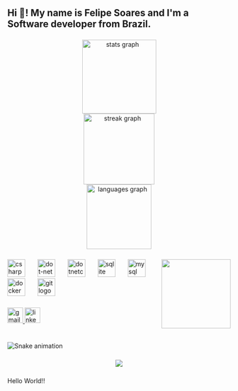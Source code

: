 <h2 align="left">Hi 👋! My name is Felipe Soares and I'm a Software developer from Brazil.</h2>

###

<div align="center">
  <img src="https://github-readme-stats.vercel.app/api?username=FelipeS3&hide_title=false&hide_rank=false&show_icons=true&include_all_commits=true&count_private=true&disable_animations=false&theme=gotham&locale=en&hide_border=false" height="167" alt="stats graph" /> <br>
  <img src="https://streak-stats.demolab.com?user=FelipeS3&locale=en&mode=weekly&theme=gotham&hide_border=false&border_radius=5" height="160" alt="streak graph" /> <br>
  <img src="https://github-readme-stats.vercel.app/api/top-langs?username=FelipeS3&locale=en&hide_title=false&layout=compact&card_width=320&langs_count=5&theme=gotham&hide_border=false" height="146" alt="languages graph"  />
</div>

###

<img align="right" height="156" src="https://imgs.search.brave.com/m8zDJB2dZ56psMBw4h5btJQV54-A7pyyawSkv9IKUXg/rs:fit:860:0:0:0/g:ce/aHR0cHM6Ly9naWZk/Yi5jb20vaW1hZ2Vz/L2ZlYXR1cmVkL2Fu/aW1lLWNhdC1rNTFr/azRkcGJyOHZxd2di/LmdpZg.gif"  />

###

<div align="left">
  <img src="https://cdn.jsdelivr.net/gh/devicons/devicon/icons/csharp/csharp-original.svg" height="40" alt="csharp logo"  />
  <img width="20" />
  <img src="https://skillicons.dev/icons?i=dotnet" height="40" alt="dot-net logo"  />
  <img width="20" />
  <img src="https://cdn.jsdelivr.net/gh/devicons/devicon/icons/dotnetcore/dotnetcore-original.svg" height="40" alt="dotnetcore logo"  />
  <img width="20" />
  <img src="https://skillicons.dev/icons?i=sqlite" height="40" alt="sqlite logo"  />
  <img width="20" />
  <img src="https://cdn.simpleicons.org/mysql/4479A1" height="40" alt="mysql logo"  />
  <img width="20" />
  <img src="https://skillicons.dev/icons?i=docker" height="40" alt="docker logo"  />
  <img width="20" />
  <img src="https://skillicons.dev/icons?i=git" height="40" alt="git logo"  />
</div>

###

<div align="left">
  <a href="https://mail.google.com/mail/u/0/?fs=1&to=felipexy50@gmail.com&tf=cm" target="_blank">
    <img src="https://img.shields.io/static/v1?message=Gmail&logo=gmail&label=&color=D14836&logoColor=black&labelColor=&style=for-the-badge" height="35" alt="gmail logo"  />
  </a>
  <a href="https://www.linkedin.com/in/felipe-soares-699685287/" target="_blank">
    <img src="https://img.shields.io/static/v1?message=LinkedIn&logo=linkedin&label=&color=0077B5&logoColor=black&labelColor=&style=for-the-badge" height="35" alt="linkedin logo"  />
  </a>
</div>

###

<br clear="both">

<img src="https://raw.githubusercontent.com/FelipeS3/FelipeS3/output/snake.svg" alt="Snake animation" />

###

<div align="center">
  <img src="https://visitor-badge.laobi.icu/badge?page_id=FelipeS3.FelipeS3&left_color=aquamarine&right_color=aqua"  />
</div>

###

<p align="left">Hello World!!</p>

###
